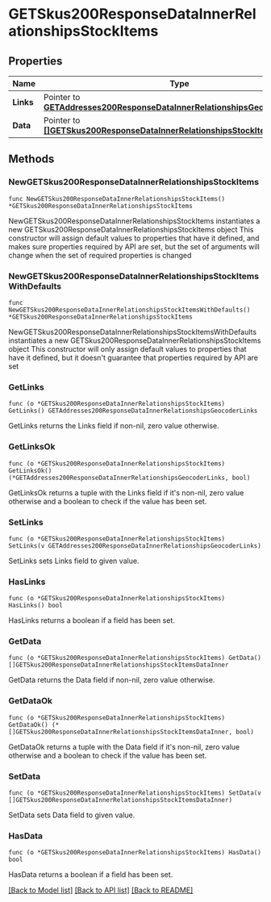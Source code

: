 # GETSkus200ResponseDataInnerRelationshipsStockItems

## Properties

Name | Type | Description | Notes
------------ | ------------- | ------------- | -------------
**Links** | Pointer to [**GETAddresses200ResponseDataInnerRelationshipsGeocoderLinks**](GETAddresses200ResponseDataInnerRelationshipsGeocoderLinks.md) |  | [optional] 
**Data** | Pointer to [**[]GETSkus200ResponseDataInnerRelationshipsStockItemsDataInner**](GETSkus200ResponseDataInnerRelationshipsStockItemsDataInner.md) |  | [optional] 

## Methods

### NewGETSkus200ResponseDataInnerRelationshipsStockItems

`func NewGETSkus200ResponseDataInnerRelationshipsStockItems() *GETSkus200ResponseDataInnerRelationshipsStockItems`

NewGETSkus200ResponseDataInnerRelationshipsStockItems instantiates a new GETSkus200ResponseDataInnerRelationshipsStockItems object
This constructor will assign default values to properties that have it defined,
and makes sure properties required by API are set, but the set of arguments
will change when the set of required properties is changed

### NewGETSkus200ResponseDataInnerRelationshipsStockItemsWithDefaults

`func NewGETSkus200ResponseDataInnerRelationshipsStockItemsWithDefaults() *GETSkus200ResponseDataInnerRelationshipsStockItems`

NewGETSkus200ResponseDataInnerRelationshipsStockItemsWithDefaults instantiates a new GETSkus200ResponseDataInnerRelationshipsStockItems object
This constructor will only assign default values to properties that have it defined,
but it doesn't guarantee that properties required by API are set

### GetLinks

`func (o *GETSkus200ResponseDataInnerRelationshipsStockItems) GetLinks() GETAddresses200ResponseDataInnerRelationshipsGeocoderLinks`

GetLinks returns the Links field if non-nil, zero value otherwise.

### GetLinksOk

`func (o *GETSkus200ResponseDataInnerRelationshipsStockItems) GetLinksOk() (*GETAddresses200ResponseDataInnerRelationshipsGeocoderLinks, bool)`

GetLinksOk returns a tuple with the Links field if it's non-nil, zero value otherwise
and a boolean to check if the value has been set.

### SetLinks

`func (o *GETSkus200ResponseDataInnerRelationshipsStockItems) SetLinks(v GETAddresses200ResponseDataInnerRelationshipsGeocoderLinks)`

SetLinks sets Links field to given value.

### HasLinks

`func (o *GETSkus200ResponseDataInnerRelationshipsStockItems) HasLinks() bool`

HasLinks returns a boolean if a field has been set.

### GetData

`func (o *GETSkus200ResponseDataInnerRelationshipsStockItems) GetData() []GETSkus200ResponseDataInnerRelationshipsStockItemsDataInner`

GetData returns the Data field if non-nil, zero value otherwise.

### GetDataOk

`func (o *GETSkus200ResponseDataInnerRelationshipsStockItems) GetDataOk() (*[]GETSkus200ResponseDataInnerRelationshipsStockItemsDataInner, bool)`

GetDataOk returns a tuple with the Data field if it's non-nil, zero value otherwise
and a boolean to check if the value has been set.

### SetData

`func (o *GETSkus200ResponseDataInnerRelationshipsStockItems) SetData(v []GETSkus200ResponseDataInnerRelationshipsStockItemsDataInner)`

SetData sets Data field to given value.

### HasData

`func (o *GETSkus200ResponseDataInnerRelationshipsStockItems) HasData() bool`

HasData returns a boolean if a field has been set.


[[Back to Model list]](../README.md#documentation-for-models) [[Back to API list]](../README.md#documentation-for-api-endpoints) [[Back to README]](../README.md)


